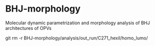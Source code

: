 # BHJ-morphology
Molecular dynamic parametrization and morphology analysis of BHJ architectures of OPVs

git rm -r BHJ-morphology/analysis/out_run/C271_hexil/homo_lumo/
